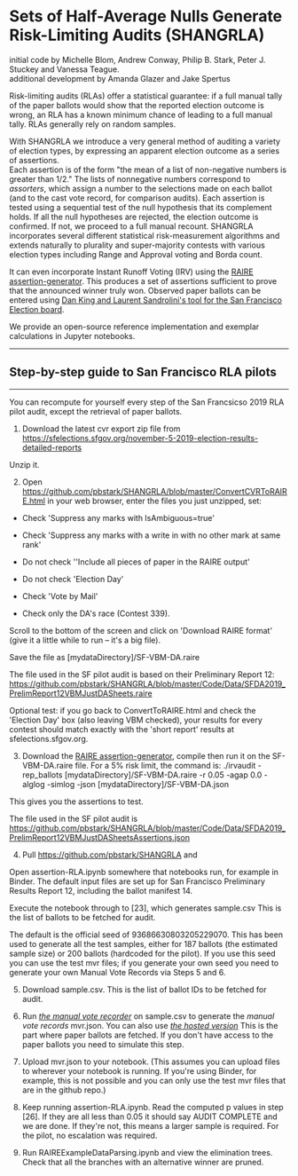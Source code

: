 # Sets of Half-Average Nulls Generate Risk-Limiting Audits (SHANGRLA)

initial code by Michelle Blom, Andrew Conway, Philip B. Stark, Peter J. Stuckey and Vanessa Teague.   
additional development by Amanda Glazer and Jake Spertus

Risk-limiting audits (RLAs) offer a statistical guarantee: if a full manual tally of the paper ballots would show that the reported election outcome is wrong, an RLA has a known minimum chance of leading to a full manual tally.
RLAs generally rely on random samples.

With SHANGRLA we introduce a very general method of auditing a variety of election types, by expressing an apparent election outcome as a series of assertions.  
Each assertion is of the form "the mean of a list of non-negative numbers is
greater than 1/2."
The lists of nonnegative numbers correspond to _assorters_, which assign
a number to the selections made on each ballot (and to the cast vote record, for comparison audits).
Each assertion is tested using a sequential test of the null hypothesis that its complement holds.
If all the null hypotheses are rejected, the election outcome is confirmed. 
If not, we proceed to a full manual recount.
SHANGRLA incorporates several different statistical 
risk-measurement algorithms and extends naturally to plurality and super-majority 
contests with various election types including Range and Approval voting and Borda count.  

It can even incorporate Instant Runoff Voting (IRV) using the 
[RAIRE assertion-generator](https://github.com/michelleblom/audit-irv-cp).  This produces a set of assertions sufficient to prove that the announced winner truly won.  Observed paper ballots can be entered using [Dan King and Laurent Sandrolini's tool for the San Francisco Election board](https://rla.vptech.io/home).

We provide an open-source reference implementation and exemplar calculations in Jupyter notebooks.

----------------------------------------------------

## Step-by-step guide to San Francisco RLA pilots

----------------------------------------------------

You can recompute for yourself every step of the San Francsicso 2019 RLA pilot audit, except the retrieval of paper ballots.

1. Download the latest cvr export zip file from 
https://sfelections.sfgov.org/november-5-2019-election-results-detailed-reports

Unzip it.

2. Open  https://github.com/pbstark/SHANGRLA/blob/master/ConvertCVRToRAIRE.html
in your web browser, enter the files you just unzipped, set:
- Check 'Suppress any marks with IsAmbiguous=true'
- Check 'Suppress any marks with a write in with no other mark at same rank'
- Do not check ''Include all pieces of paper in the RAIRE output'

- Do not check 'Election Day'
- Check 'Vote by Mail'

- Check only the DA's race (Contest 339).

Scroll to the bottom of the screen and click on 'Download RAIRE format' (give it a little while to run – it's a big file).

Save the file as [mydataDirectory]/SF-VBM-DA.raire

The file used in the SF pilot audit is based on their Preliminary Report 12:  https://github.com/pbstark/SHANGRLA/blob/master/Code/Data/SFDA2019_PrelimReport12VBMJustDASheets.raire

Optional test: if you go back to ConvertToRAIRE.html and check the 'Election Day' box (also leaving VBM checked), your results for every contest should match exactly with the 'short report' results at sfelections.sfgov.org. 

3. Download the [RAIRE assertion-generator](https://github.com/michelleblom/audit-irv-cp), compile then run it on the SF-VBM-DA.raire file.  For a 5% risk limit, the command is:
./irvaudit -rep_ballots [mydataDirectory]/SF-VBM-DA.raire -r 0.05 -agap 0.0 -alglog -simlog -json [mydataDirectory]/SF-VBM-DA.json

This gives you the assertions to test.

The file used in the SF pilot audit is 
https://github.com/pbstark/SHANGRLA/blob/master/Code/Data/SFDA2019_PrelimReport12VBMJustDASheetsAssertions.json

4. Pull https://github.com/pbstark/SHANGRLA and

Open assertion-RLA.ipynb somewhere that notebooks run, for example in Binder.
The default input files are set up for San Francisco Preliminary Results Report 12, including the ballot manifest 14.

Execute the notebook through to [23], which generates sample.csv
This is the list of ballots to be fetched for audit.

The default is the official seed of 93686630803205229070.  This has been used to generate all the test samples, either for 187 ballots (the estimated sample size) or 200 ballots (hardcoded for the pilot).  If you use this seed you can use the test mvr files; if you generate your own seed you need to generate your own Manual Vote Records via Steps 5 and 6.

5.  Download sample.csv.  This is
the list of ballot IDs to be fetched for audit.

6. Run *[the manual vote recorder](https://github.com/dan-king/RLA-MVR)* on sample.csv to generate the *manual vote records* mvr.json.  You can also use *[the hosted version](https://rla.vptech.io)*
This is the part where paper ballots are fetched.  If you don't have access to the paper ballots you need to simulate this step.

7. Upload mvr.json to your notebook.  (This assumes you can upload files to wherever your notebook is running.  If you're using Binder, for example, this is not possible and you can only use the test mvr files that are in the github repo.)

8.  Keep running assertion-RLA.ipynb.  Read the computed p values in step [26].  If they are all less than 0.05 it should say AUDIT COMPLETE and we are done.  If they're not, this means a larger sample is required. For the pilot, no escalation was required.

9.  Run RAIREExampleDataParsing.ipynb and view the elimination trees.  Check that all the branches with an alternative winner are pruned.
